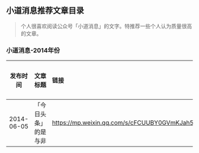 



## 小道消息推荐文章目录


> 个人很喜欢阅读公众号「小道消息」的文字。特推荐一些个人认为质量很高的文章。



### 小道消息-2014年份

| 发布时间 | 文章标题 | 链接 | 个人评价 |
|:-------------:|:-------------|:-----|:-----|
|2014-06-05|「今日头条」的是与非|<https://mp.weixin.qq.com/s/cFCUUBY0GVmKJah577WqJQ>||